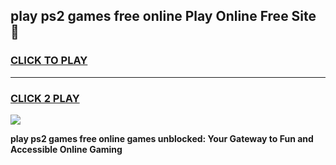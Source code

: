 
## play ps2 games free online Play Online Free Site 👋
<h3>
<a href="https://download.freeplayer.one?title=play_ps2_games_free_online&ref=21F">CLICK TO PLAY</a></h3>
<hr>

<h3>
<a href="https://download.freeplayer.one?title=play_ps2_games_free_online&ref=21F">CLICK 2 PLAY</a>
  
</h3>

<a href="https://download.freeplayer.one?title=play_ps2_games_free_online&ref=21F"><img src="https://cdnb.artstation.com/p/assets/images/images/032/539/853/original/anto-thomas-button-gif.gif"></a>


**play ps2 games free online games unblocked: Your Gateway to Fun and Accessible Online Gaming**

